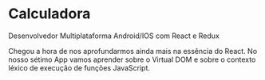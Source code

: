 # Calculadora

Desenvolvedor Multiplataforma Android/IOS com React e Redux

Chegou a hora de nos aprofundarmos ainda mais na essência do React. No nosso sétimo App vamos aprender sobre o Virtual DOM e sobre o contexto léxico de execução de funções JavaScript.
